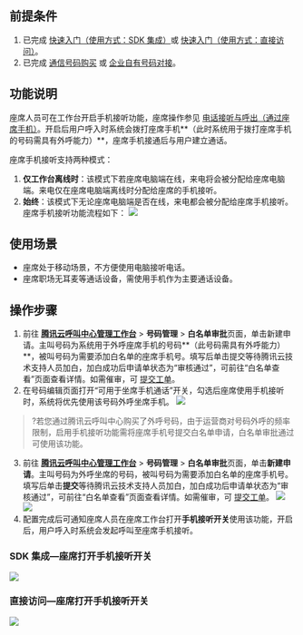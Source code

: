 ## 前提条件
1. 已完成 [快速入门（使用方式：SDK 集成）](https://cloud.tencent.com/document/product/679/73495)或 [快速入门（使用方式：直接访问）](https://cloud.tencent.com/document/product/679/73496)。
2. 已完成 [通信号码购买](https://cloud.tencent.com/document/product/679/73526) 或 [企业自有号码对接](https://cloud.tencent.com/document/product/679/73527)。

## 功能说明
座席人员可在工作台开启手机接听功能，座席操作参见 [电话接听与呼出（通过座席手机）](https://cloud.tencent.com/document/product/679/76071#.E6.89.8B.E6.9C.BA.E6.8E.A5.E5.90.AC)。开启后用户呼入时系统会拨打座席手机**（此时系统用于拨打座席手机的号码需具有外呼能力）**，座席手机接通后与用户建立通话。

座席手机接听支持两种模式：
1. **仅工作台离线时**：该模式下若座席电脑端在线，来电将会被分配给座席电脑端。来电仅在座席电脑端离线时分配给座席的手机接听。
2. **始终**：该模式下无论座席电脑端是否在线，来电都会被分配给座席手机接听。
座席手机接听功能流程如下：
![](https://qcloudimg.tencent-cloud.cn/raw/8e027c325737926f5ea55d1d4a51ada1.png)

## 使用场景
- 座席处于移动场景，不方便使用电脑接听电话。
- 座席职场无耳麦等通话设备，需使用手机作为主要通话设备。

## 操作步骤
1. 前往 [**腾讯云呼叫中心管理工作台**](https://tccc.qcloud.com/) > **号码管理** > **白名单审批**页面，单击新建申请。主叫号码为系统用于外呼座席手机的号码**（此号码需具有外呼能力）**，被叫号码为需要添加白名单的座席手机号。填写后单击提交等待腾讯云技术支持人员加白，加白成功后申请单状态为“审核通过”，可前往“白名单查看”页面查看详情。如需催审，可 [提交工单](https://console.cloud.tencent.com/workorder/category)。
2. 在号码编辑页面打开“可用于坐席手机通话”开关，勾选后座席使用手机接听时，系统将优先使用该号码外呼坐席手机。
![](https://qcloudimg.tencent-cloud.cn/raw/2bcfaa297be988328be8896dbfd8530b.png)
>?若您通过腾讯云呼叫中心购买了外呼号码，由于运营商对号码外呼的频率限制，启用手机接听功能需将座席手机号提交白名单申请，白名单审批通过可使用该功能。
>
3. 前往 [**腾讯云呼叫中心管理工作台**](https://tccc.qcloud.com/) > **号码管理** > **白名单审批**页面，单击**新建申请**。主叫号码为外呼坐席的号码，被叫号码为需要添加白名单的座席手机号。填写后单击**提交**等待腾讯云技术支持人员加白，加白成功后申请单状态为“审核通过”，可前往“白名单查看”页面查看详情。如需催审，可 [提交工单](https://console.cloud.tencent.com/workorder/category)。
![](https://qcloudimg.tencent-cloud.cn/raw/591b8330e6c022e6e2266fcc5454bedb.png)
![](https://qcloudimg.tencent-cloud.cn/raw/50ec05e877a70716bcceddf7c25f7ea2.png)
4. 配置完成后可通知座席人员在座席工作台打开**手机接听开关**使用该功能，开启后，用户呼入时系统会发起呼叫至座席手机接听。
### SDK 集成—座席打开手机接听开关
![](https://qcloudimg.tencent-cloud.cn/raw/b3d26956e28a12ff67c19d3afff106a4.png)
### 直接访问—座席打开手机接听开关
![](https://qcloudimg.tencent-cloud.cn/raw/b702713988824a86260d2c159be61d96.png)


